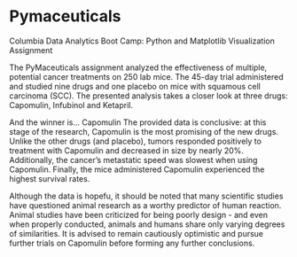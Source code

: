 # Pymaceuticals
Columbia Data Analytics Boot Camp: Python and Matplotlib Visualization Assignment

The PyMaceuticals assignment analyzed the effectiveness of multiple, potential cancer treatments on 250 lab mice. The 45-day trial administered and studied nine drugs and one placebo on mice with squamous cell carcinoma (SCC). The presented analysis takes a closer look at three drugs: Capomulin, Infubinol and Ketapril.

And the winner is... Capomulin
The provided data is conclusive: at this stage of the research, Capomulin is the most promising of the new drugs. Unlike the other drugs (and placebo), tumors responded positively to treatment with Capomulin and decreased in size by nearly 20%.  Additionally, the cancer’s metastatic speed was slowest when using Capomulin. Finally, the mice administered Capomulin experienced the highest survival rates.

Although the data is hopefu, it should be noted that many scientific studies have questioned animal research as a worthy predictor of human reaction. Animal studies have been criticized for being poorly design - and even when properly conducted, animals and humans share only varying degrees of similarities. It is advised to remain cautiously optimistic and pursue further trials on Capomulin before forming any further conclusions.
